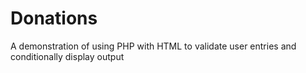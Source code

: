 # Donations
A demonstration of using PHP with HTML to validate user entries and conditionally display output
